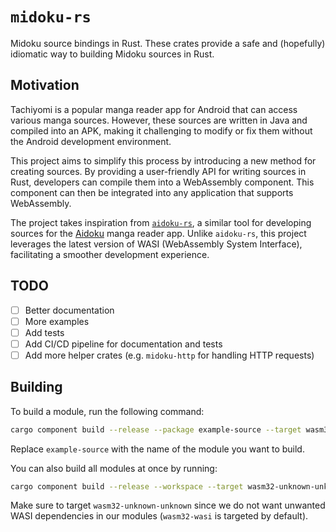 # `midoku-rs`

Midoku source bindings in Rust. These crates provide a safe and (hopefully)
idiomatic way to building Midoku sources in Rust.

## Motivation

Tachiyomi is a popular manga reader app for Android that can access various
manga sources. However, these sources are written in Java and compiled into
an APK, making it challenging to modify or fix them without the Android
development environment.

This project aims to simplify this process by introducing a new method for
creating sources. By providing a user-friendly API for writing sources in Rust,
developers can compile them into a WebAssembly component. This component can
then be integrated into any application that supports WebAssembly.

The project takes inspiration from [`aidoku-rs`][aidoku-rs], a similar tool
for developing sources for the [Aidoku][aidoku] manga reader app.
Unlike `aidoku-rs`, this project leverages the latest version of WASI
(WebAssembly System Interface), facilitating a smoother development experience.

[aidoku-rs]: https://github.com/Aidoku/aidoku-rs
[aidoku]: https://github.com/Aidoku/Aidoku

## TODO

- [ ] Better documentation
- [ ] More examples
- [ ] Add tests
- [ ] Add CI/CD pipeline for documentation and tests
- [ ] Add more helper crates (e.g. `midoku-http` for handling HTTP requests)

## Building

To build a module, run the following command:

```sh
cargo component build --release --package example-source --target wasm32-unknown-unknow
```

Replace `example-source` with the name of the module you want to build.

You can also build all modules at once by running:

```sh
cargo component build --release --workspace --target wasm32-unknown-unknown
```

Make sure to target `wasm32-unknown-unknown` since we do not want unwanted
WASI dependencies in our modules (`wasm32-wasi` is targeted by default).
